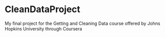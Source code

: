 # CleanDataProject
My final project for the Getting and Cleaning Data course offered by Johns Hopkins University through Coursera
